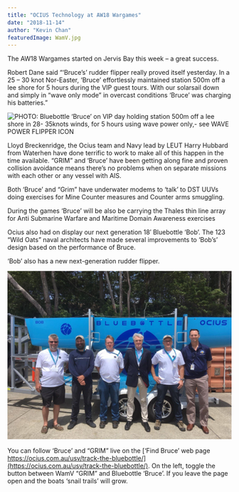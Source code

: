```yaml
---
title: "OCIUS Technology at AW18 Wargames"
date: "2018-11-14"
author: "Kevin Chan"
featuredImage: WamV.jpg
---
```


The AW18 Wargames started on Jervis Bay this week – a great success.

Robert Dane said “‘Bruce’s’ rudder flipper really proved itself yesterday. In a 25 – 30 knot Nor-Easter, ‘Bruce’ effortlessly maintained station 500m off a lee shore for 5 hours during the VIP guest tours. With our solarsail down and simply in “wave only mode” in overcast conditions ‘Bruce’ was charging his batteries.”

![PHOTO: Bluebottle ‘Bruce’ on VIP day holding station 500m off a lee shore in 28- 35knots winds, for 5 hours using wave power only,- see WAVE POWER FLIPPER ICON](./AW18-Demonstrations.png)


Lloyd Breckenridge, the Ocius team and Navy lead by LEUT Harry Hubbard from Waterhen have done terrific to work to make all of this happen in the time available. “GRIM” and ‘Bruce’ have been getting along fine and proven collision avoidance means there’s no problems when on separate missions with each other or any vessel with AIS.

Both ‘Bruce’ and “Grim” have underwater modems to ‘talk’ to DST UUVs doing exercises for Mine Counter measures and Counter arms smuggling.

During the games ‘Bruce’ will be also be carrying the Thales thin line array for Anti Submarine Warfare and Maritime Domain Awareness exercises

Ocius also had on display our next generation 18′ Bluebottle ‘Bob’. The 123 “Wild Oats” naval architects have made several improvements to ‘Bob’s’ design based on the performance of Bruce.

‘Bob’ also has a new next-generation rudder flipper.

![PHOTO: Ocius team with “Bob” at AW18 VIP day.](./OCIUS-with-Bob.png)

You can follow ‘Bruce’ and “GRIM” live on the [‘Find Bruce’ web page https://ocius.com.au/usv/track-the-bluebottle/](https://ocius.com.au/usv/track-the-bluebottle/). On the left, toggle the button between WamV “GRIM” and Bluebottle ‘Bruce’. If you leave the page open and the boats ‘snail trails’ will grow.
